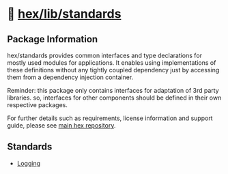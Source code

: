 # 📑 [hex/lib/standards](https://github.com/eserozvataf/hex/tree/development/src/lib/standards)

## Package Information

hex/standards provides common interfaces and type declarations for mostly used
modules for applications. It enables using implementations of these definitions
without any tightly coupled dependency just by accessing them from a dependency
injection container.

Reminder: this package only contains interfaces for adaptation of 3rd party
libraries. so, interfaces for other components should be defined in their own
respective packages.

For further details such as requirements, license information and support guide,
please see [main hex repository](https://github.com/eserozvataf/hex).

## Standards

- [Logging](logging.ts)
